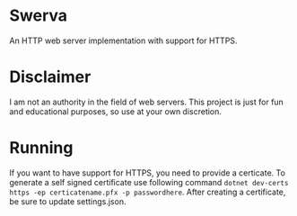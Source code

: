 # Swerva
An HTTP web server implementation with support for HTTPS.

# Disclaimer
I am not an authority in the field of web servers. This project is just for fun and educational purposes, so use at your own discretion.

# Running
If you want to have support for HTTPS, you need to provide a certicate. To generate a self signed certificate use following command `dotnet dev-certs https -ep certicatename.pfx -p passwordhere`. After creating a certificate, be sure to update settings.json.